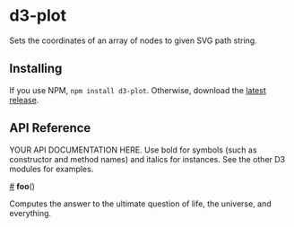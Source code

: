 # d3-plot

Sets the coordinates of an array of nodes to given SVG path string.

## Installing

If you use NPM, `npm install d3-plot`. Otherwise, download the [latest release](https://github.com/dbarton-uk/d3-plot/).

## API Reference

YOUR API DOCUMENTATION HERE. Use bold for symbols (such as constructor and method names) and italics for instances. See the other D3 modules for examples.

<a href="#foo" name="foo">#</a> <b>foo</b>()

Computes the answer to the ultimate question of life, the universe, and everything.
